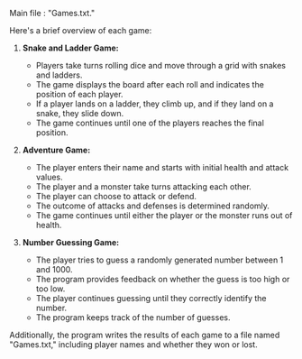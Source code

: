 Main file : "Games.txt."

Here's a brief overview of each game:

1. **Snake and Ladder Game:**
   - Players take turns rolling dice and move through a grid with snakes and ladders.
   - The game displays the board after each roll and indicates the position of each player.
   - If a player lands on a ladder, they climb up, and if they land on a snake, they slide down.
   - The game continues until one of the players reaches the final position.

2. **Adventure Game:**
   - The player enters their name and starts with initial health and attack values.
   - The player and a monster take turns attacking each other.
   - The player can choose to attack or defend.
   - The outcome of attacks and defenses is determined randomly.
   - The game continues until either the player or the monster runs out of health.

3. **Number Guessing Game:**
   - The player tries to guess a randomly generated number between 1 and 1000.
   - The program provides feedback on whether the guess is too high or too low.
   - The player continues guessing until they correctly identify the number.
   - The program keeps track of the number of guesses.

Additionally, the program writes the results of each game to a file named "Games.txt," including player names and whether they won or lost.
